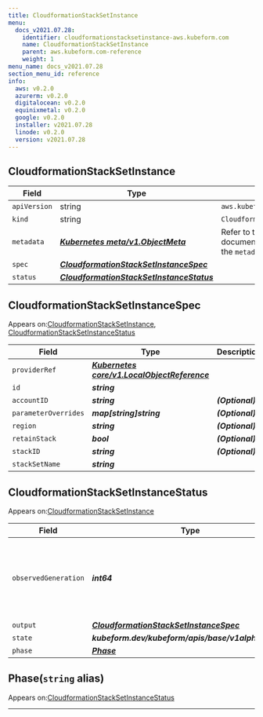 ```yaml
---
title: CloudformationStackSetInstance
menu:
  docs_v2021.07.28:
    identifier: cloudformationstacksetinstance-aws.kubeform.com
    name: CloudformationStackSetInstance
    parent: aws.kubeform.com-reference
    weight: 1
menu_name: docs_v2021.07.28
section_menu_id: reference
info:
  aws: v0.2.0
  azurerm: v0.2.0
  digitalocean: v0.2.0
  equinixmetal: v0.2.0
  google: v0.2.0
  installer: v2021.07.28
  linode: v0.2.0
  version: v2021.07.28
---
```


## CloudformationStackSetInstance
| Field | Type | Description |
| ------ | ----- | ----------- |
| `apiVersion` | string | `aws.kubeform.com/v1alpha1` |
|    `kind` | string | `CloudformationStackSetInstance` |
| `metadata` | ***[Kubernetes meta/v1.ObjectMeta](https://v1-18.docs.kubernetes.io/docs/reference/generated/kubernetes-api/v1.18/#objectmeta-v1-meta)***|Refer to the Kubernetes API documentation for the fields of the `metadata` field.|
| `spec` | ***[CloudformationStackSetInstanceSpec](#cloudformationstacksetinstancespec)***||
| `status` | ***[CloudformationStackSetInstanceStatus](#cloudformationstacksetinstancestatus)***||
## CloudformationStackSetInstanceSpec

Appears on:[CloudformationStackSetInstance](#cloudformationstacksetinstance), [CloudformationStackSetInstanceStatus](#cloudformationstacksetinstancestatus)

| Field | Type | Description |
| ------ | ----- | ----------- |
| `providerRef` | ***[Kubernetes core/v1.LocalObjectReference](https://v1-18.docs.kubernetes.io/docs/reference/generated/kubernetes-api/v1.18/#localobjectreference-v1-core)***||
| `id` | ***string***||
| `accountID` | ***string***| ***(Optional)*** |
| `parameterOverrides` | ***map[string]string***| ***(Optional)*** |
| `region` | ***string***| ***(Optional)*** |
| `retainStack` | ***bool***| ***(Optional)*** |
| `stackID` | ***string***| ***(Optional)*** |
| `stackSetName` | ***string***||
## CloudformationStackSetInstanceStatus

Appears on:[CloudformationStackSetInstance](#cloudformationstacksetinstance)

| Field | Type | Description |
| ------ | ----- | ----------- |
| `observedGeneration` | ***int64***| ***(Optional)*** Resource generation, which is updated on mutation by the API Server.|
| `output` | ***[CloudformationStackSetInstanceSpec](#cloudformationstacksetinstancespec)***| ***(Optional)*** |
| `state` | ***kubeform.dev/kubeform/apis/base/v1alpha1.State***| ***(Optional)*** |
| `phase` | ***[Phase](#phase)***| ***(Optional)*** |
## Phase(`string` alias)

Appears on:[CloudformationStackSetInstanceStatus](#cloudformationstacksetinstancestatus)

---
